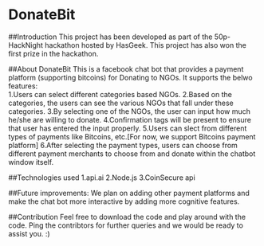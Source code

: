 # DonateBit

##Introduction
This project has been developed as part of the 50p-HackNight hackathon hosted by HasGeek. This project has also won the first prize in the hackathon.

##About DonateBit
This is a facebook chat bot that provides a payment platform (supporting bitcoins) for Donating to NGOs. It supports the belwo features:  
1.Users can select different categories based NGOs.
2.Based on the categories, the users can see the various NGOs that fall under these categories.
3.By selecting one of the NGOs, the user can input how much he/she are willing to donate.
4.Confirmation tags will be present to ensure that user has entered the input properly.
5.Users can slect from different types of payments like Bitcoins, etc.[For now, we support Bitcoins payment platform]
6.After selecting the payment types, users can choose from different payment merchants to choose from and donate within the chatbot window itself.

##Technologies used
1.api.ai
2.Node.js
3.CoinSecure api

##Future improvements:
We plan on adding other payment platforms and make the chat bot more interactive by adding more cognitive features.

##Contribution
Feel free to download the code and play around with the code. Ping the contribtors for further queries and we would be ready to assist you. :)
